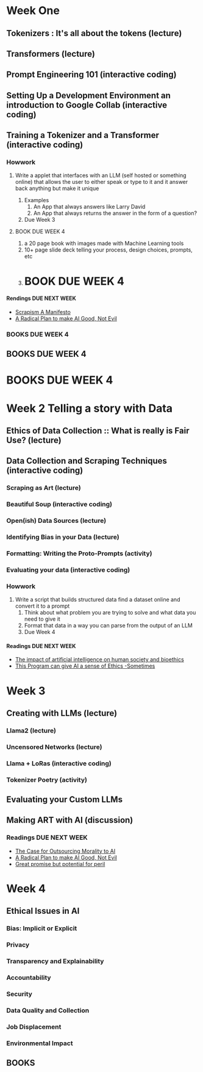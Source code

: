 # Week One
## Tokenizers : It's all about the tokens (lecture)
## Transformers (lecture)
## Prompt Engineering 101 (interactive coding)
## Setting Up a Development Environment an introduction to Google Collab (interactive coding)
## Training a Tokenizer and a Transformer (interactive coding)

### Howwork
1. Write a applet that interfaces with an LLM (self hosted or something online) that allows the user to either speak or type to it and it answer back anything but make it unique
   1. Examples 
      1. An App that always answers like Larry David
      2. An App that always returns the answer in the form of a question?
   2. Due Week 3
   
2. BOOK DUE WEEK 4
   1. a 20 page book with images made with Machine Learning tools
   2. 10+ page slide deck telling your process, design choices, prompts, etc
   3. # BOOK DUE WEEK 4

#### Rendings DUE NEXT WEEK
- [Scrapism A Manifesto](./readings/Scrapism-A-Manifesto.pdf)
- [A Radical Plan to make AI Good, Not Evil](./readings/anthropic-ai-chatbots-ethics.pdf)
  
### BOOKS DUE WEEK 4
## BOOKS DUE WEEK 4
# BOOKS DUE WEEK 4

# Week 2 Telling a story with Data
## Ethics of Data Collection :: What is really is Fair Use?   (lecture)
## Data Collection and Scraping Techniques  (interactive coding)
### Scraping as Art  (lecture)
### Beautiful Soup (interactive coding)
### Open(ish) Data Sources  (lecture)
### Identifying Bias in your Data  (lecture)
### Formatting: Writing the Proto-Prompts (activity)
### Evaluating your data (interactive coding)

### Howwork
1. Write a script that builds structured data find a dataset online and convert it to a prompt
   1. Think about what problem you are trying to solve and what data you need to give it
   2. Format that data in a way you can parse from the output of an LLM
   3. Due Week 4

#### Readings DUE NEXT WEEK
- [The impact of artificial intelligence on human society and bioethics](./readings/TCMJ-32-339.pdf)
- [This Program can give AI a sense of Ethics -Sometimes](./readings/program-give-ai-ethics-sometimes.pdf)

# Week 3
## Creating with LLMs (lecture)
### Llama2 (lecture)
### Uncensored Networks (lecture)
### Llama + LoRas (interactive coding)
### Tokenizer Poetry (activity)
## Evaluating your Custom LLMs
## Making ART with AI (discussion)

### Readings DUE NEXT WEEK
- [The Case for Outsourcing Morality to AI](./readings/philosophy-artificial-intelligence-responsibility-gap.pdf)
- [A Radical Plan to make AI Good, Not Evil](./readings/anthropic-ai-chatbots-ethics.pdf)
- [Great promise but potential for peril](./readings/ethical-concerns-mount-as-ai-takes-bigger-decision-making-role.pdf)

# Week 4
## Ethical Issues in AI
### Bias: Implicit or Explicit
### Privacy
### Transparency and Explainability
### Accountability
### Security
### Data Quality and Collection
### Job Displacement
### Environmental Impact
## BOOKS